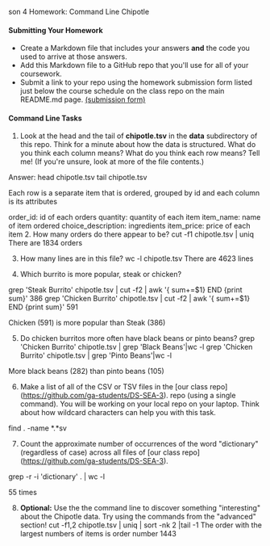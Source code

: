son 4 Homework: Command Line Chipotle

#### Submitting Your Homework

* Create a Markdown file that includes your answers **and** the code you used to arrive at those answers.
* Add this Markdown file to a GitHub repo that you'll use for all of your coursework.
* Submit a link to your repo using the homework submission form listed just below the course schedule on the class repo on the main README.md page. [(submission form)](https://docs.google.com/forms/d/e/1FAIpQLScH_m8Le4w0sqsvm5uNOTd08p4KDTW8WgnWVP1kFf4CCBi2Ow/viewform)

#### Command Line Tasks

1. Look at the head and the tail of **chipotle.tsv** in the **data** subdirectory of this repo. Think for a minute about how the data is structured. What do you think each column means? What do you think each row means? Tell me! (If you're unsure, look at more of the file contents.)

Answer:
head chipotle.tsv
tail chipotle.tsv

Each row is a separate item that is ordered, grouped by id and each column is its attributes

order_id: id of each orders
quantity: quantity of each item
item_name: name of item ordered
choice_description: ingredients
item_price: price of each item
2. How many orders do there appear to be?
cut -f1 chipotle.tsv | uniq
There are 1834 orders

3. How many lines are in this file?
wc -l chipotle.tsv
There are 4623 lines

4. Which burrito is more popular, steak or chicken?

grep 'Steak Burrito' chipotle.tsv | cut -f2 | awk '{ sum+=$1} END {print sum}'
386
grep 'Chicken Burrito' chipotle.tsv | cut -f2 | awk '{ sum+=$1} END {print sum}'
591

Chicken (591) is more popular than Steak (386)

5. Do chicken burritos more often have black beans or pinto beans?
grep 'Chicken Burrito' chipotle.tsv | grep 'Black Beans'|wc -l
grep 'Chicken Burrito' chipotle.tsv | grep 'Pinto Beans'|wc -l

More black beans (282) than pinto beans (105)

6. Make a list of all of the CSV or TSV files in the [our class repo] (https://github.com/ga-students/DS-SEA-3). repo (using a single command). You will be working on your local repo on your laptop.  Think about how wildcard characters can help you with this task.

find . -name &#42;.&#42;sv

7. Count the approximate number of occurrences of the word "dictionary" (regardless of case) across all files of [our class repo] (https://github.com/ga-students/DS-SEA-3).

grep -r -i 'dictionary' . | wc -l

55 times

8. **Optional:** Use the the command line to discover something "interesting" about the Chipotle data. Try using the commands from the "advanced" section!
cut -f1,2 chipotle.tsv | uniq | sort -nk 2 |tail -1
The order with the largest numbers of items is order number 1443

